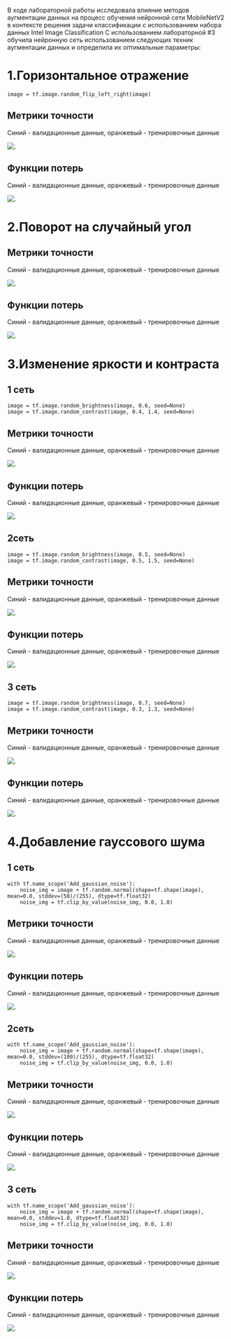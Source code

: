 В ходе лабораторной работы исследовала влияние методов аугментации данных на процесс обучения нейронной сети MobileNetV2 в контексте решения задачи классификации с использованием набора данных Intel Image Classification
С использованием лабораторной #3 обучила нейронную сеть использованием следующих техник аугментации данных и определила их оптимальные параметры:

1.Горизонтальное отражение
========================

    image = tf.image.random_flip_left_right(image)
Метрики точности
-
Синий - валидационные данные, оранжевый - тренировочные данные

![.](https://github.com/baliffagh/SMOMI/blob/Lab4/graph/4fliptrainvalacc.PNG)

Функции потерь
-
Синий - валидационные данные, оранжевый - тренировочные данные

![.](https://github.com/baliffagh/SMOMI/blob/Lab4/graph/4fliptrainvalloss.PNG)


2.Поворот на случайный угол
========================

    
Метрики точности
-
Синий - валидационные данные, оранжевый - тренировочные данные

![.]()

Функции потерь
-
Синий - валидационные данные, оранжевый - тренировочные данные

![.]()

3.Изменение яркости и контраста
========================
1 сеть
-
    image = tf.image.random_brightness(image, 0.6, seed=None)
    image = tf.image.random_contrast(image, 0.4, 1.4, seed=None)
Метрики точности
-
Синий - валидационные данные, оранжевый - тренировочные данные

![.](https://github.com/baliffagh/SMOMI/blob/Lab4/graph/4.1BCtrainvalacc.PNG)

Функции потерь
-
Синий - валидационные данные, оранжевый - тренировочные данные

![.](https://github.com/baliffagh/SMOMI/blob/Lab4/graph/4.1BCtrainvalloss.PNG)

2сеть
-

    image = tf.image.random_brightness(image, 0.5, seed=None)
    image = tf.image.random_contrast(image, 0.5, 1.5, seed=None)
Метрики точности
-
Синий - валидационные данные, оранжевый - тренировочные данные

![.](https://github.com/baliffagh/SMOMI/blob/Lab4/graph/4.2BCtrainvalacc.PNG)

Функции потерь
-
Синий - валидационные данные, оранжевый - тренировочные данные

![.](https://github.com/baliffagh/SMOMI/blob/Lab4/graph/4.2BCtrainvalloss.PNG)

3 сеть
-

    image = tf.image.random_brightness(image, 0.7, seed=None)
    image = tf.image.random_contrast(image, 0.3, 1.3, seed=None)
Метрики точности
-
Синий - валидационные данные, оранжевый - тренировочные данные

![.](https://github.com/baliffagh/SMOMI/blob/Lab4/graph/4.3BCtrainvalacc.PNG)

Функции потерь
-
Синий - валидационные данные, оранжевый - тренировочные данные

![.](https://github.com/baliffagh/SMOMI/blob/Lab4/graph/4.3BCtrainvalloss.PNG)

4.Добавление гауссового шума
========================
1 сеть
-
    with tf.name_scope('Add_gaussian_noise'):
        noise_img = image + tf.random.normal(shape=tf.shape(image), mean=0.0, stddev=(50)/(255), dtype=tf.float32)
        noise_img = tf.clip_by_value(noise_img, 0.0, 1.0)
Метрики точности
-
Синий - валидационные данные, оранжевый - тренировочные данные

![.](https://github.com/baliffagh/SMOMI/blob/Lab4/graph/4.1Gausstrainvalacc.PNG)

Функции потерь
-
Синий - валидационные данные, оранжевый - тренировочные данные

![.](https://github.com/baliffagh/SMOMI/blob/Lab4/graph/4.1Gausstrainvalloss.PNG)

2сеть
-
    with tf.name_scope('Add_gaussian_noise'):
        noise_img = image + tf.random.normal(shape=tf.shape(image), mean=0.0, stddev=(100)/(255), dtype=tf.float32)
        noise_img = tf.clip_by_value(noise_img, 0.0, 1.0)
Метрики точности
-
Синий - валидационные данные, оранжевый - тренировочные данные

![.](https://github.com/baliffagh/SMOMI/blob/Lab4/graph/4.2Gausstrainvalacc.PNG)

Функции потерь
-
Синий - валидационные данные, оранжевый - тренировочные данные

![.](https://github.com/baliffagh/SMOMI/blob/Lab4/graph/4.2Gausstrainvalacc.PNG)

3 сеть
-
    with tf.name_scope('Add_gaussian_noise'):
        noise_img = image + tf.random.normal(shape=tf.shape(image), mean=0.0, stddev=1.0, dtype=tf.float32)
        noise_img = tf.clip_by_value(noise_img, 0.0, 1.0)
Метрики точности
-
Синий - валидационные данные, оранжевый - тренировочные данные

![.](https://github.com/baliffagh/SMOMI/blob/Lab4/graph/4.3Gausstrainvalacc.PNG)

Функции потерь
-
Синий - валидационные данные, оранжевый - тренировочные данные

![.](https://github.com/baliffagh/SMOMI/blob/Lab4/graph/4.3Gausstrainvalacc.PNG)
